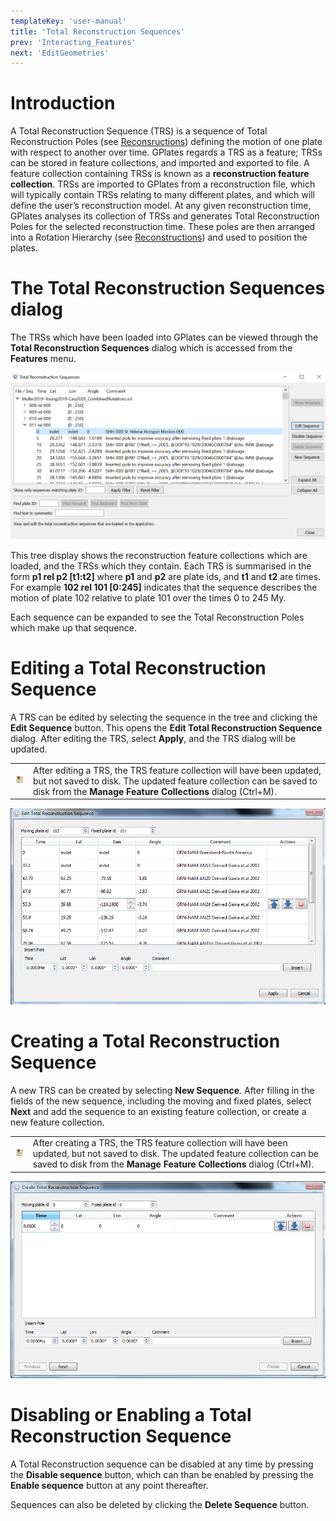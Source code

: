 ```yaml
---
templateKey: 'user-manual'
title: 'Total Reconstruction Sequences'
prev: 'Interacting_Features'
next: 'EditGeometries'
---
```


Introduction
============

A Total Reconstruction Sequence (TRS) is a sequence of Total Reconstruction Poles (see [Reconsructions](/docs/user-manaul/Reconstructions/)) defining the motion of one plate with respect to another over time. GPlates regards a TRS as a feature; TRSs can be stored in feature collections, and imported and exported to file. A feature collection containing TRSs is known as a **reconstruction feature collection**. TRSs are imported to GPlates from a reconstruction file, which will typically contain TRSs relating to many different plates, and which will define the user’s reconstruction model. At any given reconstruction time, GPlates analyses its collection of TRSs and generates Total Reconstruction Poles for the selected reconstruction time. These poles are then arranged into a Rotation Hierarchy (see [Reconstructions](/docs/user-manual/Reconstructions/#total-reconstruction-poles)) and used to position the plates.

The Total Reconstruction Sequences dialog
=========================================

The TRSs which have been loaded into GPlates can be viewed through the **Total Reconstruction Sequences** dialog which is accessed from the **Features** menu.

![](screenshots/TotalReconstructionSequences1.win32.png)

This tree display shows the reconstruction feature collections which are loaded, and the TRSs which they contain. Each TRS is summarised in the form **p1 rel p2 \[t1:t2\]** where **p1** and **p2** are plate ids, and **t1** and **t2** are times. For example **102 rel 101 \[0:245\]** indicates that the sequence describes the motion of plate 102 relative to plate 101 over the times 0 to 245 My.

Each sequence can be expanded to see the Total Reconstruction Poles which make up that sequence.

Editing a Total Reconstruction Sequence
=======================================

A TRS can be edited by selecting the sequence in the tree and clicking the **Edit Sequence** button. This opens the **Edit Total Reconstruction Sequence** dialog. After editing the TRS, select **Apply**, and the TRS dialog will be updated.

<table class ="note">
   <tbody>
      <tr>
         <td class="icon">
            <img src="./images/icons/note.png" alt="Note">
         </td>
         <td class="content" >After editing a TRS, the TRS feature collection will have been updated, but not saved to disk. The updated feature collection can be saved to disk from the <b>Manage Feature Collections</b> dialog (Ctrl+M).</td>
      </tr>
   </tbody>
</table>

![](screenshots/EditTRS1.win32.png)

Creating a Total Reconstruction Sequence
========================================

A new TRS can be created by selecting **New Sequence**. After filling in the fields of the new sequence, including the moving and fixed plates, select **Next** and add the sequence to an existing feature collection, or create a new feature collection.

<table class ="note">
   <tbody>
      <tr>
         <td class="icon">
            <img src="./images/icons/note.png" alt="Note">
         </td>
         <td class="content" >After creating a TRS, the TRS feature collection will have been updated, but not saved to disk. The updated feature collection can be saved to disk from the <b>Manage Feature Collections</b> dialog (Ctrl+M).</td>
      </tr>
   </tbody>
</table>

![](screenshots/CreateTRS1.win32.png)

Disabling or Enabling a Total Reconstruction Sequence
==================================================

A Total Reconstruction sequence can be disabled at any time by pressing the **Disable sequence** button, which can than be enabled by pressing the **Enable sequence** button at any point thereafter. 

Sequences can also be deleted by clicking the **Delete Sequence** button. 


